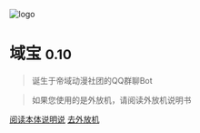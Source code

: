 <!-- _coverpage.md -->

![logo](https://q1.qlogo.cn/g?b=qq&nk=2304974028&s=100)

# 域宝 <small>0.10</small>

>诞生于帝域动漫社团的QQ群聊Bot

>如果您使用的是外放机，请阅读外放机说明书

<!-- - 头像PixivID：88793419 -->

<!-- [GitHub](https://github.com/docsifyjs/docsify/) -->

[阅读本体说明说](manual.md)
[去外放机](baito/)